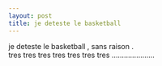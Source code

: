 ```yaml
---
layout: post
title: je deteste le basketball
---
```


<p>je deteste le basketball , sans raison .<br />tres tres tres tres tres tres tres &#8230;&#8230;&#8230;&#8230;&#8230;&#8230;&#8230;</p>
